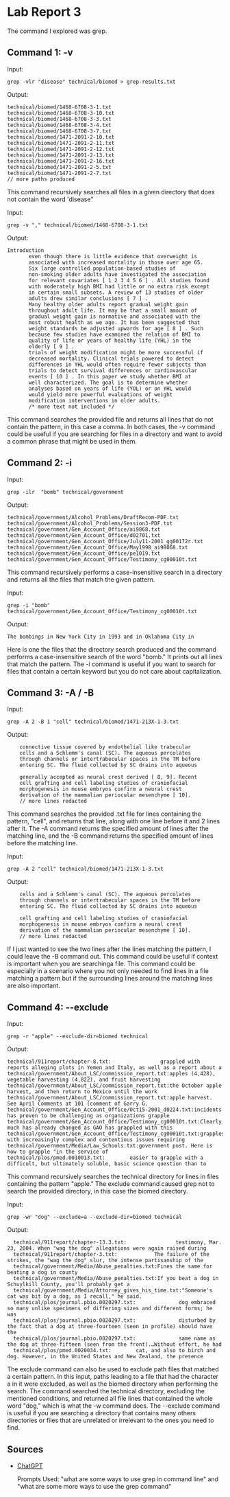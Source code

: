 # Lab Report 3
The command I explored was grep.
## Command 1: -v
Input:
```
grep -vlr "disease" technical/biomed > grep-results.txt 
```
Output:
```
technical/biomed/1468-6708-3-1.txt
technical/biomed/1468-6708-3-10.txt
technical/biomed/1468-6708-3-3.txt
technical/biomed/1468-6708-3-4.txt
technical/biomed/1468-6708-3-7.txt
technical/biomed/1471-2091-2-10.txt
technical/biomed/1471-2091-2-11.txt
technical/biomed/1471-2091-2-12.txt
technical/biomed/1471-2091-2-13.txt
technical/biomed/1471-2091-2-16.txt
technical/biomed/1471-2091-2-5.txt
technical/biomed/1471-2091-2-7.txt
// more paths produced
```
This command recursively searches all files in a given directory that does not contain the word 'disease"

Input: 
```
grep -v "," technical/biomed/1468-6708-3-1.txt 
 ```
Output: 
 ```
 Introduction
        even though there is little evidence that overweight is
        associated with increased mortality in those over age 65.
        Six large controlled population-based studies of
        non-smoking older adults have investigated the association
        for relevant covariates [ 1 2 3 4 5 6 ] . All studies found
        with moderately high BMI had little or no extra risk except
        in certain small subsets. A review of 13 studies of older
        adults drew similar conclusions [ 7 ] .
        Many healthy older adults report gradual weight gain
        throughout adult life. It may be that a small amount of
        gradual weight gain is normative and associated with the
        most robust health as we age. It has been suggested that
        weight standards be adjusted upwards for age [ 8 ] . Such
        because few studies have examined the relation of BMI to
        quality of life or years of healthy life (YHL) in the
        elderly [ 9 ] .
        trials of weight modification might be more successful if
        decreased mortality. Clinical trials powered to detect
        differences in YHL would often require fewer subjects than
        trials to detect survival differences or cardiovascular
        events [ 10 ] . In this paper we study whether BMI at
        well characterized. The goal is to determine whether
        analyses based on years of life (YOL) or on YHL would
        would yield more powerful evaluations of weight
        modification interventions in older adults.
        /* more text not included */
```
This command searches the provided file and returns all lines that do not contain the pattern, in this case a comma. 
In both cases, the -v command could be useful if you are searching for files in a directory and want to avoid a common phrase that might be used in them. 

## Command 2: -i
Input:
```
grep -ilr  "bomb" technical/government 
 ```
Output:
 ```
technical/government/Alcohol_Problems/DraftRecom-PDF.txt
technical/government/Alcohol_Problems/Session3-PDF.txt
technical/government/Gen_Account_Office/ai9868.txt
technical/government/Gen_Account_Office/d02701.txt
technical/government/Gen_Account_Office/July11-2001_gg00172r.txt
technical/government/Gen_Account_Office/May1998_ai98068.txt
technical/government/Gen_Account_Office/pe1019.txt
technical/government/Gen_Account_Office/Testimony_cg00010t.txt
```

This command recursively performs a case-insensitive search in a directory and returns all the files that match the given pattern.

Input:

    grep -i "bomb"  technical/government/Gen_Account_Office/Testimony_cg00010t.txt
    
Output:

    The bombings in New York City in 1993 and in Oklahoma City in
Here is one the files that the directory search produced and the command performs a case-insensitive search of the word "bomb." It prints out all lines that match the pattern.
The -i command is useful if you want to search for files that contain a certain keyword but you do not care about capitalization. 
          
## Command 3: -A / -B
Input:

    grep -A 2 -B 1 "cell" technical/biomed/1471-213X-1-3.txt

Output:

        connective tissue covered by endothelial like trabecular
        cells and a Schlemm's canal (SC). The aqueous percolates
        through channels or intertrabecular spaces in the TM before
        entering SC. The fluid collected by SC drains into aqueous

        generally accepted as neural crest derived [ 8, 9]. Recent
        cell grafting and cell labeling studies of craniofacial
        morphogenesis in mouse embryos confirm a neural crest
        derivation of the mammalian periocular mesenchyme [ 10].
        // more lines redacted
This command searches the provided .txt file for lines containing the pattern, "cell", and returns that line, along with one line before it and 2 lines after it. The -A command returns the specified amount of lines after the matching line, and the -B command returns the specified amount of lines before the matching line. 
  
Input:

    grep -A 2 "cell" technical/biomed/1471-213X-1-3.txt
Output:
   
        cells and a Schlemm's canal (SC). The aqueous percolates
        through channels or intertrabecular spaces in the TM before
        entering SC. The fluid collected by SC drains into aqueous

        cell grafting and cell labeling studies of craniofacial
        morphogenesis in mouse embryos confirm a neural crest
        derivation of the mammalian periocular mesenchyme [ 10].
        // more lines redacted
If I just wanted to see the two lines after the lines matching the pattern, I could leave the -B command out. This command could be useful if context is important when you are searchinga file.
This command could be especially in a scenario where you not only needed to find lines in a file matching a pattern but if the surrounding lines around the matching lines are also important.
  
## Command 4: --exclude
Input:
  
    grep -r "apple" --exclude-dir=biomed technical

Output:
  
    technical/911report/chapter-8.txt:                grappled with reports alleging plots in Yemen and Italy, as well as a report about a
    technical/government/About_LSC/commission_report.txt:apples (4,428), vegetable harvesting (4,822), and fruit harvesting
    technical/government/About_LSC/commission_report.txt:the October apple harvest, and then return to Mexico until the work
    technical/government/About_LSC/commission_report.txt:apple harvest. See April Comments at 101 (comment of Garry G.
    technical/government/Gen_Account_Office/Oct15-2001_d0224.txt:incidents has proven to be challenging as organizations grapple
    technical/government/Gen_Account_Office/Testimony_cg00010t.txt:Clearly, much has already changed as GAO has grappled with this
    technical/government/Gen_Account_Office/Testimony_cg00010t.txt:grapples with increasingly complex and contentious issues requiring  
    technical/government/Media/Law_Schools.txt:government post. Here is how to grapple "in the service of
    technical/plos/pmed.0010013.txt:        easier to grapple with a difficult, but ultimately soluble, basic science question than to
 
This command recursively searches the technical directory for lines in files containing the pattern "apple." The exclude command caused grep not to search the provided directory, in this case the biomed directory. 
 
Input:
  
  
    grep -wr "dog" --exclude=a --exclude-dir=biomed technical
 
Output:
 ```
   technical/911report/chapter-13.3.txt:                testimony, Mar. 23, 2004. When "wag the dog" allegations were again raised during
   technical/911report/chapter-3.txt:            The failure of the strikes, the "wag the dog" slur, the intense partisanship of the   
   technical/government/Media/Abuse_penalties.txt:Fines the same for beating a dog in county
   technical/government/Media/Abuse_penalties.txt:If you beat a dog in Schuylkill County, you'll probably get a
   technical/government/Media/Attorney_gives_his_time.txt:"Someone's cat was bit by a dog, as I recall," he said.
   technical/plos/journal.pbio.0020297.txt:              dog embraced so many unlike specimens of differing sizes and different forms; he was
   technical/plos/journal.pbio.0020297.txt:              disturbed by the fact that a dog at three-fourteen (seen in profile) should have the
   technical/plos/journal.pbio.0020297.txt:              same name as the dog at three-fifteen (seen from the front).…Without effort, he had
   technical/plos/pmed.0020034.txt:        cat, and also to birch and dog. However, in the United States and New Zealand, the presence
```
The exclude command can also be used to exclude path files that matched a certain pattern. In this input, paths leading to a file that had the character a in it were excluded, as well as the biomed directory when performing the search. The command searched the technical directory, excluding the mentioned conditions, and returned all file lines that contained the whole word "dog," which is what the -w command does. 
The --exclude command is useful if you are searching a directory that contains many others directories or files that are unrelated or irrelevant to the ones you need to find. 

## Sources 
- [ChatGPT](https://chat.openai.com/)

    Prompts Used: "what are some ways to use grep in command line" and "what are some more ways to use the grep command"
 
